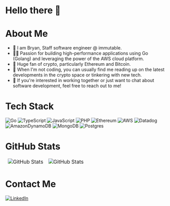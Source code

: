 # Hello there 👋


# About Me
- 👀  I am Bryan,  Staff software engineer @ immutable.
- 👨‍💻 Passion for building high-performance applications using Go (Golang) and leveraging the power of the AWS cloud platform.
- 💛 Huge fan of crypto, particularly Ethereum and Bitcoin.
- 🌱 When I'm not coding, you can usually find me reading up on the latest developments in the crypto space or tinkering with new tech.
- 🤝 If you're interested in working together or just want to chat about software development, feel free to reach out to me!

# Tech Stack
![Go](https://img.shields.io/badge/go-%2300ADD8.svg?style=for-the-badge&logo=go&logoColor=white) ![TypeScript](https://img.shields.io/badge/typescript-%23007ACC.svg?style=for-the-badge&logo=typescript&logoColor=white) ![JavaScript](https://img.shields.io/badge/javascript-%23323330.svg?style=for-the-badge&logo=javascript&logoColor=%23F7DF1E) ![PHP](https://img.shields.io/badge/php-%23777BB4.svg?style=for-the-badge&logo=php&logoColor=white) ![Ethereum](https://img.shields.io/badge/Ethereum-3C3C3D?style=for-the-badge&logo=Ethereum&logoColor=white) ![AWS](https://img.shields.io/badge/AWS-%23FF9900.svg?style=for-the-badge&logo=amazon-aws&logoColor=white) ![Datadog](https://img.shields.io/badge/datadog-%23632CA6.svg?style=for-the-badge&logo=datadog&logoColor=white) ![AmazonDynamoDB](https://img.shields.io/badge/Amazon%20DynamoDB-4053D6?style=for-the-badge&logo=Amazon%20DynamoDB&logoColor=white) ![MongoDB](https://img.shields.io/badge/MongoDB-%234ea94b.svg?style=for-the-badge&logo=mongodb&logoColor=white) ![Postgres](https://img.shields.io/badge/postgres-%23316192.svg?style=for-the-badge&logo=postgresql&logoColor=white)

# GitHub Stats
<table align="center" border="0" cellpadding="0" cellspacing="0">
      <thead>
        <tr>
          <td>
            <img
              src="https://github-readme-stats.vercel.app/api?username=brayansdt&show_icons=true&locale=en&theme=tokyonight&count_private=true"
              alt="GitHub Stats"
            />
          </td>
          <td>
            <img
              src="https://streak-stats.demolab.com/?user=brayansdt&theme=tokyonight&count_private=true"
              alt="GitHub Stats"
            />
          </td>
        </tr>
      </thead>
    </table>


# Contact Me
[![LinkedIn](https://img.shields.io/badge/linkedin-%230077B5.svg?style=for-the-badge&logo=linkedin&logoColor=white)](https://www.linkedin.com/in/bryan-dichtl-a9a215a0/)
